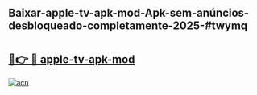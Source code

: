 ## Baixar-apple-tv-apk-mod-Apk-sem-anúncios-desbloqueado-completamente-2025-#twymq

# <h2><a href="https://ainizakaria.my?title=apple-tv-apk-mod&ref=22M">🔗👉 🔴 apple-tv-apk-mod</a></h2>

[![acn](https://github.com/user-attachments/assets/0f9c940e-d8b0-45ae-aac7-cd30a18b3e1c)](https://ainizakaria.my?title=apple-tv-apk-mod&ref=22M)

